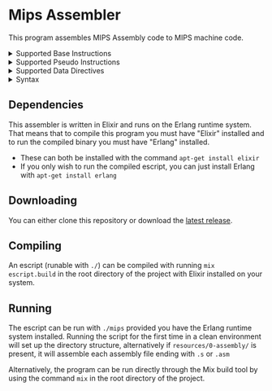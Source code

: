 # Mips Assembler

This program assembles MIPS Assembly code to MIPS machine code.  


<details>
<summary> Supported Base Instructions </summary>
<br>

```mips
SLL     $r, $r, im
SRL     $r, $r, im
SRA     $r, $r, im
SLLV    $r, $r, $r
JR      $r
SYSCALL 
BREAK 
MFHI    $r
MTHI    $r
MFLO    $r
MTLO    $r
MULT    $r, $r
MULTU   $r, $r
DIV     $r, $r
DIVU    $r, $r
ADD     $r, $r, $r
ADDU    $r, $r, $r
SUB     $r, $r, $r
SUBU    $r, $r, $r
AND     $r, $r, $r
OR      $r, $r, $r
XOR     $r, $r, $r
NOR     $r, $r, $r
SLT     $r, $r, $r
SLTU    $r, $r, $r
BGEZ    $r, im
BGEZ    $r, <label>   # I'm not sure if this should be in here
BGEZAL  $r, im
BGEZAL  $r, <label>   # I'm not sure if this should be in here
BLTZ    $r, im
BLTZ    $r, <label>   # I'm not sure if this should be in here
BLTZAL  $r, im
BLTZAL  $r, <label>   # I'm not sure if this should be in here
J       <label>
JAL     <label>
BEQ     $r, $r, im
BEQ     $r, $r, <label>   # I'm not sure if this should be in here
BNE     $r, $r, im
BNE     $r, $r, <label>   # I'm not sure if this should be in here
BLEZ    $r, $r, im
BLEZ    $r, $r, <label>   # I'm not sure if this should be in here
BGTZ    $r, $r, im
BGTZ    $r, $r, <label>   # I'm not sure if this should be in here
ADDI    $r, $r, im
ADDIU   $r, $r, im
SLTI    $r, $r, im
SLTIU   $r, $r, im
ANDI    $r, $r, im
ORI     $r, $r, im
XORI    $r, $r, im
LUI     $r, im
MFC0    $r, $r
MTC0    $r, $r
LB      $r, offset($r)
LB      $r, <label>
LH      $r, offset($r)
LH      $r, <label>
LW      $r, offset($r)
LW      $r, <label>
LBU     $r, offset($r)
LBU     $r, <label>
LHU     $r, offset($r)
LHU     $r, <label>
SB      $r, offset($r)
SB      $r, <label>
SH      $r, offset($r)
SH      $r, <label>
SW      $r, offset($r)
SW      $r, <label>
```
</details>
<details>
<summary> Supported Pseudo Instructions </summary>
<br>

```mips
ABS     $r, $r
BLT     $r, $r, im
BLT     $r, $r, <label>   # I'm not sure if this should be in here
BGT     $r, $r, im
BGT     $r, $r, <label>   # I'm not sure if this should be in here
BLE     $r, $r, im
BLE     $r, $r, <label>   # I'm not sure if this should be in here
BGE     $r, $r, im
BGE     $r, $r, <label>   # I'm not sure if this should be in here
BLTU    $r, $r, im
BLTU    $r, $r, <label>   # I'm not sure if this should be in here
BGTU    $r, $r, im
BGTU    $r, $r, <label>   # I'm not sure if this should be in here
BLEU    $r, $r, im
BLEU    $r, $r, <label>   # I'm not sure if this should be in here
BGEU    $r, $r, im
BGEU    $r, $r, <label>   # I'm not sure if this should be in here
NEG     $r, $r
NOT     $r, $r
MOVE    $r, $r
CLEAR   $r
SGT     $r, $r, $r
SGE     $r, $r, $r
SLE     $r, $r, $r
SGTU    $r, $r, $r
SGEU    $r, $r, $r
SLEU    $r, $r, $r
SEQ     $r, $r, $r
SNE     $r, $r, $r        # Currently very inefficient (resolves to XORI, XOR, SLT) - any ideas to improve?
LI      $r, im
LA      $r, <label>
```
</details>
<details>

<summary> Supported Data Directives </summary>
<br>

```mips
.byte     im
.byte     im, ...
.half     im
.half     im, ...
.word     im
.word     im, ...
.ascii    "string" # Including escape characters
.asciiz   "null-terminated string" # Including escape characters

```
</details>
<details>
<summary> Syntax </summary>
<br>

* Data and text blocks can optionally be demarked with `.data` and `.text`, these ensure that all text comes before all data.
* `.globl` directives are currently ignored
* Integers can be in decimal (0-9) form, or hex (0x(0-f), case insensitive) form.
* Accepted escape characters are the same as C, excluding \uhhhh and \Uhhhhhhhh as these require more than 8 bits to store (I could easily add these if necessary)
* Files to be assembled should be placed in `resources/0-assembly/` and end in `.s` or `.asm`
* Labels can contain any alphabetic chars or underscores and are case sensitive.

</details>

## Dependencies

This assembler is written in Elixir and runs on the Erlang runtime system. That means that to compile this program you must have "Elixir" installed and to run the compiled binary you must have "Erlang" installed.

* These can both be installed with the command `apt-get install elixir`  
* If you only wish to run the compiled escript, you can just install Erlang with `apt-get install erlang`

## Downloading

You can either clone this repository or download the [latest release](https://github.com/tjm1518/mips_assembler/releases).

## Compiling

An escript (runable with `./`) can be compiled with running `mix escript.build` in the root directory of the project with Elixir installed on your system.

## Running

The escript can be run with `./mips` provided you have the Erlang runtime system installed. Running the script for the first time in a clean environment will set up the directory structure, alternatively if `resources/0-assembly/` is present, it will assemble each assembly file ending with `.s` or `.asm`

Alternatively, the program can be run directly through the Mix build tool by using the command `mix` in the root directory of the project.